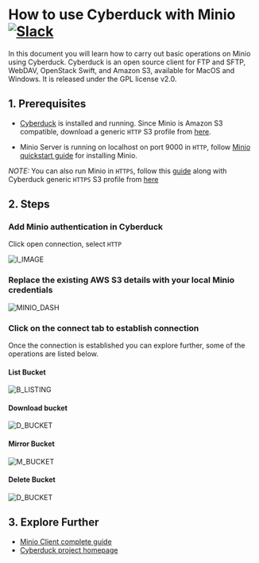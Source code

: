 # How to use Cyberduck with Minio [![Slack](https://slack.minio.io/slack?type=svg)](https://slack.minio.io)

In this document you will learn how to carry out basic operations on Minio using Cyberduck. Cyberduck is an open source client for FTP and SFTP, WebDAV, OpenStack Swift, and Amazon S3, available for MacOS and Windows. It is released under the GPL license v2.0.  

## 1. Prerequisites

* [Cyberduck](https://cyberduck.io/) is installed and running.  Since Minio is Amazon S3 compatible, download a generic ``HTTP`` S3 profile from [here](https://trac.cyberduck.io/wiki/help/en/howto/s3#HTTP).

* Minio Server is running on localhost on port 9000 in ``HTTP``, follow [Minio quickstart guide](https://docs.minio.io/docs/minio-quickstart-guide) for installing Minio. 

_NOTE:_ You can also run Minio in ``HTTPS``, follow this [guide](https://docs.minio.io/docs/generate-let-s-encypt-certificate-using-concert-for-minio) along with Cyberduck generic ``HTTPS`` S3 profile from [here](https://trac.cyberduck.io/wiki/help/en/howto/s3#HTTPS) 

## 2. Steps

### Add Minio authentication in Cyberduck

Click open connection, select ``HTTP``

![I_IMAGE](https://github.com/minio/cookbook/blob/master/docs/screenshots/cyberduck/defaultdashboard.jpg?raw=true)

### Replace the existing AWS S3 details with your local Minio credentials

![MINIO_DASH](https://github.com/minio/cookbook/blob/master/docs/screenshots/cyberduck/connecttominio.jpg?raw=true)

### Click on the connect tab to establish connection

Once the connection is established you can explore further, some of the operations are listed below.

#### List Bucket

![B_LISTING](https://github.com/minio/cookbook/blob/master/docs/screenshots/cyberduck/allbuckets.jpg?raw=true)

#### Download bucket

![D_BUCKET](https://github.com/minio/cookbook/blob/master/docs/screenshots/cyberduck/downloadbucket.jpg?raw=true)

#### Mirror Bucket

![M_BUCKET](https://github.com/minio/cookbook/blob/master/docs/screenshots/cyberduck/mirror.jpg?raw=true)

#### Delete Bucket

![D_BUCKET](https://github.com/minio/cookbook/blob/master/docs/screenshots/cyberduck/deletebucket.jpg?raw=true)

## 3. Explore Further

* [Minio Client complete guide](https://docs.minio.io/docs/minio-client-complete-guide)
* [Cyberduck project homepage](https://cyberduck.io)


